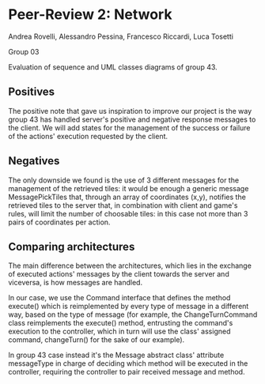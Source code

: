# Peer-Review 2: Network

Andrea Rovelli, Alessandro Pessina, Francesco Riccardi, Luca Tosetti

Group 03

Evaluation of sequence and UML classes diagrams of group 43.

## Positives

The positive note that gave us inspiration to improve our project is the way group 43 has handled server's positive and negative response messages to the client. We will add states for the management of the success or failure of the actions' execution requested by the client.

## Negatives

The only downside we found is the use of 3 different messages for the management of the retrieved tiles: it would be enough a generic message MessagePickTiles that, through an array of coordinates (x,y), notifies the retrieved tiles to the server that, in combination with client and game's rules, will limit the number of choosable tiles: in this case not more than 3 pairs of coordinates per action. 

## Comparing architectures

The main difference between the architectures, which lies in the exchange of executed actions' messages by the client towards the server and viceversa, is how messages are handled.

In our case, we use the Command interface that defines the method execute()  which is reimplemented by every type of message in a different way, based on the type of message (for example, the ChangeTurnCommand class reimplements the execute() method, entrusting the command's execution to the controller, which in turn will use the class' assigned command, changeTurn() for the sake of our example).

In group 43 case instead it's the Message abstract class' attribute messageType in charge of deciding which method will be executed in the controller, requiring the controller to pair received message and method.